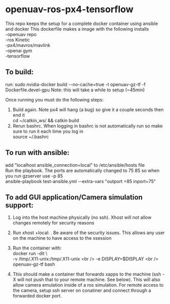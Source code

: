 # openuav-ros-px4-tensorflow
This repo keeps the setup for a complete docker container using ansible and docker
This dockerfile makes a image with the following installs <br />
-openuav repo <br />
-ros Kinetic <br />
-px4/mavros/mavlink <br />
-openai gym <br />
-tensorflow <br />

## To build:
run: sudo nvidia-docker build --no-cache=true -t openuav-gz-tf -f Dockerfile.devel-gpu
Note: this will take a while to setup (~45min)

Once running you must do the following steps:
1. Build again. Note px4 will hang (a bug) so give it a couple seconds then end it <br />
  cd ~/catkin_ws/ && catkin build
2. Rerun bashrc. When logging in bashrc is not automatically run so make sure to run it each time you log in<br />
  source ~/.bashrc
  
## To run with ansible:<br />
  add "localhost ansible_connection=local" to /etc/ansible/hosts file<br />
  Run the playbook. The ports are automatically changed to 75 85 so when you run gzserver use -p 85<br />
  ansible-playbook test-ansible.yml --extra-vars "outport =85 inport=75"

## To add GUI application/Camera simulation support:
  1. Log into the host machine physically (no ssh). Xhost will not allow changes remotely for security reasons <br />
  2. Run xhost +local: . Be aware of the security issues. This allows any user on the machine to have access to the xsession <br />
  3. Run the container with: <br />
  docker run -dit \ <br />
    -v /tmp/.X11-unix:/tmp/.X11-unix \<br />
    -e DISPLAY=$DISPLAY \<br />
    openuav-gz-tf bash<br />
    
  4. This should make a container that forwards xapps to the machine (ssh -X will not push that to your remote machine. See below). This will also allow camera emulation inside of a ros simulation. For remote access to the camera, setup ssh server on conatiner and connect through a forwarded docker port.
